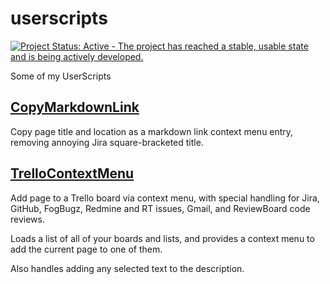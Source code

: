 # userscripts

[![Project Status: Active - The project has reached a stable, usable state and is being actively developed.](http://www.repostatus.org/badges/0.1.0/active.svg)](http://www.repostatus.org/#active)

Some of my UserScripts

## [CopyMarkdownLink](https://raw.githubusercontent.com/jantman/userscripts/master/CopyMarkdownLink.user.js)

Copy page title and location as a markdown link context menu entry, removing annoying Jira square-bracketed title.

## [TrelloContextMenu](https://raw.githubusercontent.com/jantman/userscripts/master/TrelloContextMenu.user.js)

Add page to a Trello board via context menu, with special handling for Jira, GitHub, FogBugz, Redmine and RT issues, Gmail, and ReviewBoard code reviews.

Loads a list of all of your boards and lists, and provides a context menu to add the current page to one of them.

Also handles adding any selected text to the description.
